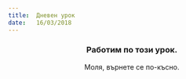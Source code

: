 ```yaml
---
title:  Дневен урок
date:   16/03/2018
---
```


### <center>Работим по този урок.</center>
<center>Моля, върнете се по-късно.</center>
